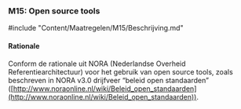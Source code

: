 ### M15: Open source tools

#include "Content/Maatregelen/M15/Beschrijving.md"

#### Rationale

Conform de rationale uit NORA (Nederlandse Overheid Referentiearchitectuur) voor het gebruik van open source tools, zoals beschreven in NORA v3.0 drijfveer “beleid open standaarden” ([http://www.noraonline.nl/wiki/Beleid_open_standaarden](http://www.noraonline.nl/wiki/Beleid_open_standaarden)).
